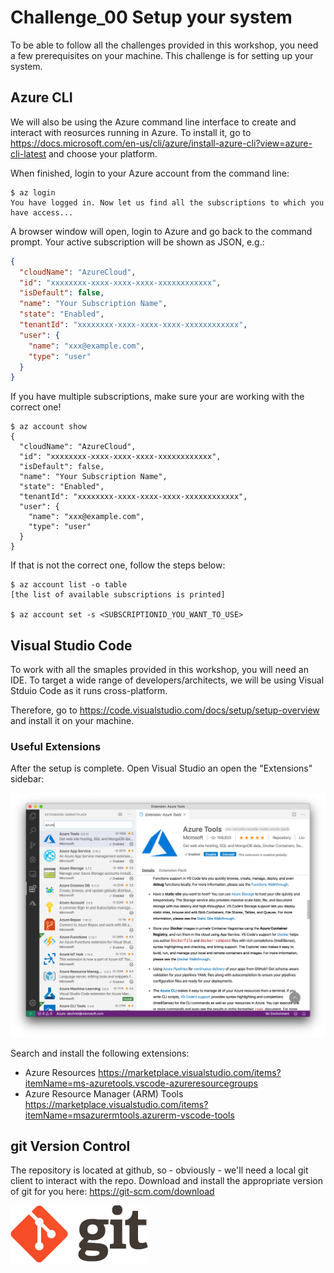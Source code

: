 # Challenge_00 Setup your system

To be able to follow all the challenges provided in this workshop, you need a few prerequisites on your machine. This challenge is for setting up your system.

## Azure CLI

We will also be using the Azure command line interface to create and interact with reosurces running in Azure. To install it, go to <https://docs.microsoft.com/en-us/cli/azure/install-azure-cli?view=azure-cli-latest> and choose your platform.

When finished, login to your Azure account from the command line:

```shell
$ az login
You have logged in. Now let us find all the subscriptions to which you have access...
```

A browser window will open, login to Azure and go back to the command prompt. Your active subscription will be shown as JSON, e.g.:

```json
{
  "cloudName": "AzureCloud",
  "id": "xxxxxxxx-xxxx-xxxx-xxxx-xxxxxxxxxxxx",
  "isDefault": false,
  "name": "Your Subscription Name",
  "state": "Enabled",
  "tenantId": "xxxxxxxx-xxxx-xxxx-xxxx-xxxxxxxxxxxx",
  "user": {
    "name": "xxx@example.com",
    "type": "user"
  }
}
```

If you have multiple subscriptions, make sure your are working with the correct one!

```shell
$ az account show
{
  "cloudName": "AzureCloud",
  "id": "xxxxxxxx-xxxx-xxxx-xxxx-xxxxxxxxxxxx",
  "isDefault": false,
  "name": "Your Subscription Name",
  "state": "Enabled",
  "tenantId": "xxxxxxxx-xxxx-xxxx-xxxx-xxxxxxxxxxxx",
  "user": {
    "name": "xxx@example.com",
    "type": "user"
  }
}
```

If that is not the correct one, follow the steps below:

```shell
$ az account list -o table
[the list of available subscriptions is printed]

$ az account set -s <SUBSCRIPTIONID_YOU_WANT_TO_USE>
```

## Visual Studio Code

To work with all the smaples provided in this workshop, you will need an IDE. To target a wide range of developers/architects, we will be using Visual Stduio Code as it runs cross-platform.

Therefore, go to <https://code.visualstudio.com/docs/setup/setup-overview> and install it on your machine.

### Useful Extensions

After the setup is complete. Open Visual Studio an open the "Extensions" sidebar:

![Visual Studio Extensions](./images/vscode_extensions.png "VS Code Extensions")

Search and install the following extensions:

- Azure Resources <https://marketplace.visualstudio.com/items?itemName=ms-azuretools.vscode-azureresourcegroups>
- Azure Resource Manager (ARM) Tools <https://marketplace.visualstudio.com/items?itemName=msazurermtools.azurerm-vscode-tools>

## git Version Control

The repository is located at github, so - obviously - we'll need a local git client to interact with the repo. Download and install the appropriate version of git for you here: <https://git-scm.com/download>

![git](./images/logo@2x.png)